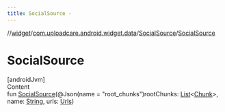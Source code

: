 ```yaml
---
title: SocialSource -
---
```

//[widget](../../index.md)/[com.uploadcare.android.widget.data](../index.md)/[SocialSource](index.md)/[SocialSource](-social-source.md)



# SocialSource  
[androidJvm]  
Content  
fun [SocialSource](-social-source.md)(@Json(name = "root_chunks")rootChunks: [List](https://kotlinlang.org/api/latest/jvm/stdlib/kotlin.collections/-list/index.html)<[Chunk](../-chunk/index.md)>, name: [String](https://kotlinlang.org/api/latest/jvm/stdlib/kotlin/-string/index.html), urls: [Urls](../-urls/index.md))  



